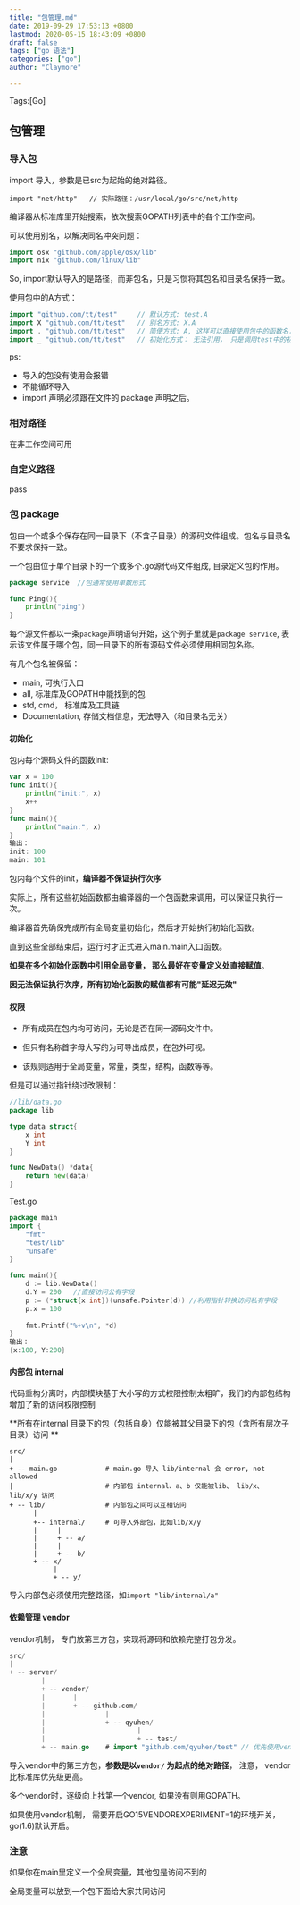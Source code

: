 ```yaml
---
title: "包管理.md"
date: 2019-09-29 17:53:13 +0800
lastmod: 2020-05-15 18:43:09 +0800
draft: false
tags: ["go 语法"]
categories: ["go"]
author: "Claymore"

---
```

Tags:[Go]

## 包管理



### 导入包

import 导入，参数是已src为起始的绝对路径。

`import "net/http"   // 实际路径：/usr/local/go/src/net/http`

编译器从标准库里开始搜索，依次搜索GOPATH列表中的各个工作空间。



可以使用别名，以解决同名冲突问题：

```go
import osx "github.com/apple/osx/lib"
import nix "github.com/linux/lib"
```

So, import默认导入的是路径，而非包名，只是习惯将其包名和目录名保持一致。



使用包中的A方式：

```go
import "github.com/tt/test"     // 默认方式: test.A
import X "github.com/tt/test"   // 别名方式: X.A
import . "github.com/tt/test"	// 简便方式: A, 这样可以直接使用包中的函数名，省略包名
import _ "github.com/tt/test"   // 初始化方式： 无法引用， 只是调用test中的初始函数(init)，和python类似
```



ps:

* 导入的包没有使用会报错
* 不能循环导入
* import	声明必须跟在⽂件的	package	声明之后。



### 相对路径 

在非工作空间可用





### 自定义路径

pass



### 包 package

包由一个或多个保存在同一目录下（不含子目录）的源码文件组成。包名与目录名不要求保持一致。

一个包由位于单个目录下的一个或多个.go源代码文件组成, 目录定义包的作用。

```go
package service  //包通常使用单数形式

func Ping(){
    println("ping")
}
```

每个源文件都以一条`package`声明语句开始，这个例子里就是`package service`, 表示该文件属于哪个包，同一目录下的所有源码文件必须使用相同包名称。

有几个包名被保留：

* main, 可执行入口
* all, 标准库及GOPATH中能找到的包
* std, cmd， 标准库及工具链
* Documentation, 存储文档信息，无法导入（和目录名无关）



#### 初始化

包内每个源码文件的函数init:

```go
var x = 100
func init(){
    println("init:", x)
    x++
}
func main(){
    println("main:", x)
}
输出：
init: 100
main: 101
```

包内每个文件的init，**编译器不保证执行次序**

实际上，所有这些初始函数都由编译器的一个包函数来调用，可以保证只执行一次。

编译器首先确保完成所有全局变量初始化，然后才开始执行初始化函数。

直到这些全部结束后，运行时才正式进入main.main入口函数。



**如果在多个初始化函数中引用全局变量， 那么最好在变量定义处直接赋值**。

**因无法保证执行次序，所有初始化函数的赋值都有可能"延迟无效"**





#### 权限

* 所有成员在包内均可访问，无论是否在同一源码文件中。

* 但只有名称首字母大写的为可导出成员，在包外可视。

* 该规则适用于全局变量，常量，类型，结构，函数等等。



但是可以通过指针绕过改限制：

```go
//lib/data.go
package lib

type data struct{
    x int
    Y int
}

func NewData() *data{
    return new(data)
}
```

Test.go

```go
package main
import {
    "fmt"
    "test/lib"
    "unsafe"
}

func main(){
    d := lib.NewData()
    d.Y = 200   //直接访问公有字段
    p := (*struct{x int})(unsafe.Pointer(d)) //利用指针转换访问私有字段
    p.x = 100
    
    fmt.Printf("%+v\n", *d)
}
输出：
{x:100, Y:200}
```



#### 内部包 internal

代码重构分离时，内部模块基于大小写的方式权限控制太粗旷，我们的内部包结构增加了新的访问权限控制

**所有在internal 目录下的包（包括自身）仅能被其父目录下的包（含所有层次子目录）访问 **

```
src/
|
+ -- main.go            # main.go 导入 lib/internal 会 error, not allowed
| 						# 内部包 internal、a、b 仅能被lib、 lib/x、lib/x/y 访问
+ -- lib/				# 内部包之间可以互相访问
	  |
	  +-- internal/		# 可导入外部包，比如lib/x/y
	  |     |
	  |     + -- a/
	  |		| 
	  | 	+ -- b/
	  + -- x/
	  	   |
	  	   + -- y/
```

导入内部包必须使用完整路径，如`import "lib/internal/a"` 



#### 依赖管理 vendor

vendor机制， 专门放第三方包，实现将源码和依赖完整打包分发。

```go
src/
|
+ -- server/
		|
		+ -- vendor/
		|		|
		| 		+ -- github.com/
		|				|
		|				+ -- qyuhen/
		| 						|
		|						+ -- test/
		+ -- main.go    # import "github.com/qyuhen/test" // 优先使用vendor/github.com
```

导入vendor中的第三方包，**参数是以`vendor/` 为起点的绝对路径**， 注意， vendor比标准库优先级更高。

多个vendor时，逐级向上找第一个vendor, 如果没有则用GOPATH。

如果使用vendor机制， 需要开启GO15VENDOREXPERIMENT=1的环境开关，go(1.6)默认开启。



### 注意

如果你在main里定义一个全局变量，其他包是访问不到的

全局变量可以放到一个包下面给大家共同访问